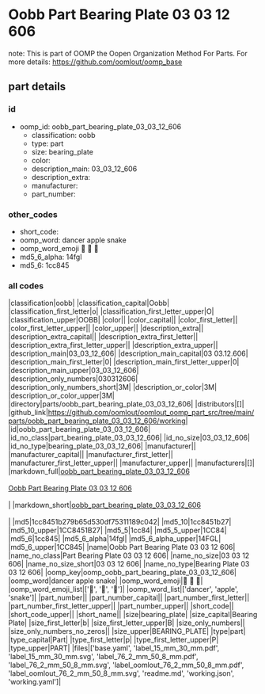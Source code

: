 # Oobb Part Bearing Plate 03 03 12 606  

note: This is part of OOMP the Oopen Organization Method For Parts. For more details: https://github.com/oomlout/oomp_base

##  part details





### id
* oomp_id: oobb_part_bearing_plate_03_03_12_606
  * classification: oobb
  * type: part
  * size: bearing_plate
  * color: 
  * description_main: 03_03_12_606
  * description_extra: 
  * manufacturer: 
  * part_number: 

### other_codes
* short_code: 
* oomp_word: dancer apple snake
* oomp_word_emoji :dancer: :apple: :snake:
* md5_6_alpha: 14fgl
* md5_6: 1cc845

### all codes 
|classification|oobb|
|classification_capital|Oobb|
|classification_first_letter|o|
|classification_first_letter_upper|O|
|classification_upper|OOBB|
|color||
|color_capital||
|color_first_letter||
|color_first_letter_upper||
|color_upper||
|description_extra||
|description_extra_capital||
|description_extra_first_letter||
|description_extra_first_letter_upper||
|description_extra_upper||
|description_main|03_03_12_606|
|description_main_capital|03 03.12.606|
|description_main_first_letter|0|
|description_main_first_letter_upper|0|
|description_main_upper|03_03_12_606|
|description_only_numbers|030312606|
|description_only_numbers_short|3M|
|description_or_color|3M|
|description_or_color_upper|3M|
|directory|parts/oobb_part_bearing_plate_03_03_12_606|
|distributors|[]|
|github_link|https://github.com/oomlout/oomlout_oomp_part_src/tree/main/parts/oobb_part_bearing_plate_03_03_12_606/working|
|id|oobb_part_bearing_plate_03_03_12_606|
|id_no_class|part_bearing_plate_03_03_12_606|
|id_no_size|03_03_12_606|
|id_no_type|bearing_plate_03_03_12_606|
|manufacturer||
|manufacturer_capital||
|manufacturer_first_letter||
|manufacturer_first_letter_upper||
|manufacturer_upper||
|manufacturers|[]|
|markdown_full|[oobb_part_bearing_plate_03_03_12_606](https://github.com/oomlout/oomlout_oomp_part_src/tree/main/parts/oobb_part_bearing_plate_03_03_12_606/working)<br>[](https://github.com/oomlout/oomlout_oomp_part_src/tree/main/parts/oobb_part_bearing_plate_03_03_12_606/working)<br>[Oobb Part Bearing Plate 03 03 12 606](https://github.com/oomlout/oomlout_oomp_part_src/tree/main/parts/oobb_part_bearing_plate_03_03_12_606/working)<br><br>|
|markdown_short|[oobb_part_bearing_plate_03_03_12_606](https://github.com/oomlout/oomlout_oomp_part_src/tree/main/parts/oobb_part_bearing_plate_03_03_12_606/working)<br><br>|
|md5|1cc8451b279b65d530df75311189c042|
|md5_10|1cc8451b27|
|md5_10_upper|1CC8451B27|
|md5_5|1cc84|
|md5_5_upper|1CC84|
|md5_6|1cc845|
|md5_6_alpha|14fgl|
|md5_6_alpha_upper|14FGL|
|md5_6_upper|1CC845|
|name|Oobb Part Bearing Plate 03 03 12 606|
|name_no_class|Part Bearing Plate 03 03 12 606|
|name_no_size|03 03 12 606|
|name_no_size_short|03 03 12 606|
|name_no_type|Bearing Plate 03 03 12 606|
|oomp_key|oomp_oobb_part_bearing_plate_03_03_12_606|
|oomp_word|dancer apple snake|
|oomp_word_emoji|:dancer: :apple: :snake:|
|oomp_word_emoji_list|[':dancer:', ':apple:', ':snake:']|
|oomp_word_list|['dancer', 'apple', 'snake']|
|part_number||
|part_number_capital||
|part_number_first_letter||
|part_number_first_letter_upper||
|part_number_upper||
|short_code||
|short_code_upper||
|short_name||
|size|bearing_plate|
|size_capital|Bearing Plate|
|size_first_letter|b|
|size_first_letter_upper|B|
|size_only_numbers||
|size_only_numbers_no_zeros||
|size_upper|BEARING_PLATE|
|type|part|
|type_capital|Part|
|type_first_letter|p|
|type_first_letter_upper|P|
|type_upper|PART|
|files|['base.yaml', 'label_15_mm_30_mm.pdf', 'label_15_mm_30_mm.svg', 'label_76_2_mm_50_8_mm.pdf', 'label_76_2_mm_50_8_mm.svg', 'label_oomlout_76_2_mm_50_8_mm.pdf', 'label_oomlout_76_2_mm_50_8_mm.svg', 'readme.md', 'working.json', 'working.yaml']|
